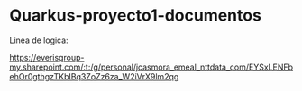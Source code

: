 # Quarkus-proyecto1-documentos

Linea de logica:

https://everisgroup-my.sharepoint.com/:t:/g/personal/jcasmora_emeal_nttdata_com/EYSxLENFbehOr0gthgzTKbIBq3ZoZz6za_W2iVrX9lm2qg
